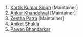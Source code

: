 1. [Kartik Kumar Singh](https://www.linkedin.com/in/singhkartik24) [Maintainer]
2. [Ankur Khandelwal](https://www.linkedin.com/in/ankurkh1) [Maintainer]
3. [Zestha Patra](https://www.linkedin.com/in/zestha-patra/) [Maintainer]
4. [Aniket Shukla](https://www.linkedin.com/in/aniketshukla14)
5. [Pawan Bhandarkar](https://theprosecode.com)
